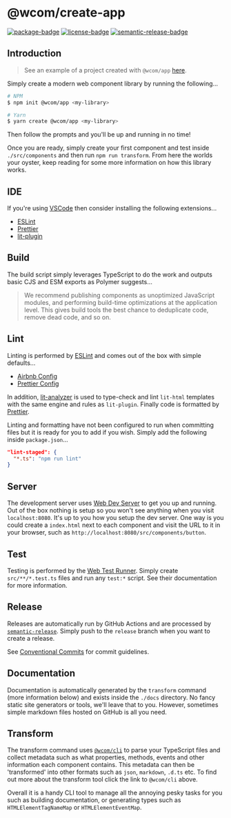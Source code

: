# @wcom/create-app

[![package-badge]][package]
[![license-badge]][license]
[![semantic-release-badge]][semantic-release]

[package]: https://www.npmjs.com/package/@wcom/create-app
[package-badge]: https://img.shields.io/npm/v/@wcom/create-app
[license]: https://github.com/mihar-22/wcom-create/blob/main/LICENSE
[license-badge]: https://img.shields.io/github/license/mihar-22/wcom-create
[semantic-release]: https://github.com/semantic-release/semantic-release
[semantic-release-badge]: https://img.shields.io/badge/%20%20%F0%9F%93%A6%F0%9F%9A%80-semantic--release-e10079.svg

## Introduction

> See an example of a project created with `@wcom/app` [here](https://github.com/wcom-js/lit-test).

Simply create a modern web component library by running the following...

```bash
# NPM
$ npm init @wcom/app <my-library>

# Yarn
$ yarn create @wcom/app <my-library>
```

Then follow the prompts and you'll be up and running in no time! 

Once you are ready, simply create your first component and test inside `./src/components` and 
then run `npm run transform`. From here the worlds your oyster, keep reading for some 
more information on how this library works.

## IDE

If you're using [VSCode](https://code.visualstudio.com/) then consider installing the following 
extensions...

- [ESLint](https://marketplace.visualstudio.com/items?itemName=dbaeumer.vscode-eslint)
- [Prettier](https://marketplace.visualstudio.com/items?itemName=esbenp.prettier-vscode)
- [lit-plugin](https://marketplace.visualstudio.com/items?itemName=runem.lit-plugin)

## Build

The build script simply leverages TypeScript to do the work and outputs basic CJS and ESM exports 
as Polymer suggests...

> We recommend publishing components as unoptimized JavaScript modules, and performing build-time 
> optimizations at the application level. This gives build tools the best chance to deduplicate 
> code, remove dead code, and so on.

## Lint

Linting is performed by [ESLint](https://eslint.org) and comes out of the box with simple 
defaults...

- [Airbnb Config](https://github.com/iamturns/eslint-config-airbnb-typescript)
- [Prettier Config](https://github.com/prettier/eslint-config-prettier)

In addition, [lit-analyzer](https://www.npmjs.com/package/lit-analyzer) is used to type-check 
and lint `lit-html` templates with the same engine and rules as `lit-plugin`. Finally code is 
formatted by [Prettier](https://prettier.io).

Linting and formatting have not been configured to run when committing files but it is ready 
for you to add if you wish. Simply add the following inside `package.json`...

```json
"lint-staged": {
  "*.ts": "npm run lint"
}
```

## Server

The development server uses [Web Dev Server](https://modern-web.dev/guides/dev-server/getting-started) 
to get you up and running. Out of the box nothing is setup so you won't see anything when you 
visit `localhost:8080`. It's up to you how you setup the dev server. One way is you could create 
a `index.html` next to each component and visit the URL to it in your browser, such as 
`http://localhost:8080/src/components/button`.

## Test

Testing is performed by the [Web Test Runner](https://modern-web.dev/guides/test-runner/getting-started). 
Simply create `src/**/*.test.ts` files and run any `test:*` script. See their documentation for more information.

## Release

Releases are automatically run by GitHub Actions and are processed by 
[`semantic-release`](https://github.com/semantic-release/semantic-release). Simply push to the 
`release` branch when you want to create a release. 

See [Conventional Commits](https://www.conventionalcommits.org/en/v1.0.0-beta.4) for commit 
guidelines.

## Documentation

Documentation is automatically generated by the `transform` command (more information below) and 
exists inside the `./docs` directory. No fancy static site generators or tools, we'll leave 
that to you. However, sometimes simple markdown files hosted on GitHub is all you need.

## Transform

The transform command uses [`@wcom/cli`](https://github.com/wcom-js/cli) to parse your 
TypeScript files and collect metadata such as what properties, methods, events and other 
information each component contains. This metadata can then be 'transformed' into other formats 
such as `json`, `markdown`, `.d.ts` etc. To find out more about the transform tool click the link 
to `@wcom/cli` above.

Overall it is a handy CLI tool to manage all the annoying pesky tasks for you such as building 
documentation, or generating types such as `HTMLElementTagNameMap` or `HTMLElementEventMap`.